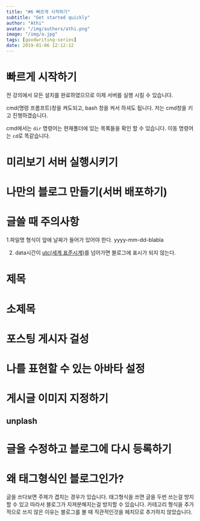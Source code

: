 ```yaml
---
title: "#6 빠르게 시작하기"
subtitle: "Get started quickly"
author: "Athi"
avatar: "/img/authors/athi.png"
image: "/img/a.jpg"
tags: [goodwriting-series]
date: 2019-01-06 12:12:12
---
```


# 빠르게 시작하기

전 강의에서 모든 설치를 완료하였으므로 이제 서버를 실행 시킬 수 있습니다.

cmd(명령 프롬프트)창을 켜도되고, bash 창을 켜서 하셔도 됩니다.
저는 cmd창을 키고 진행하겠습니다.

cmd에서는 `dir` 명령어는 현재폴더에 있는 목록들을 확인 할 수 있습니다.
이동 명령어는 `cd`로 똑같습니다.

# 미리보기 서버 실행시키기

# 나만의 블로그 만들기(서버 배포하기)

# 글쓸 때 주의사항

1.파일명 형식이 앞에 날짜가 들어가 있어야 한다.
yyyy-mm-dd-blabla

2. data시간이 [utc(세계 표준시계)](https://time.is/UTC)를 넘어가면 블로그에 표시가 되지 않는다.

# 제목

# 소제목

# 포스팅 게시자 걸성

# 나를 표현할 수 있는 아바타 설정

# 게시글 이미지 지정하기

## unplash

# 글을 수정하고 블로그에 다시 등록하기

# 왜 태그형식인 블로그인가?

글을 쓰다보면 주제가 겹치는 경우가 있습니다.
태그형식을 쓰면 글을 두번 쓰는걸 방지할 수 있고
따라서 블로그가 지져분해지는걸 방지할 수 있습니다.
카테고리 형식을 추가적으로 쓰지 않은 이유는 블로그를 볼 때 직관적인것을 헤치므로 추가하지 않았습니다.
